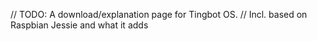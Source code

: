 // TODO: A download/explanation page for Tingbot OS.
// Incl. based on Raspbian Jessie and what it adds